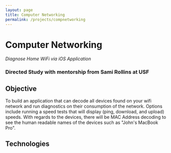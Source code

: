 ```yaml
---
layout: page
title: Computer Networking
permalink: /projects/compnetworking
---
```


# Computer Networking
*Diagnose Home WiFi via iOS Application*

### Directed Study with mentorship from Sami Rollins at USF

## Objective
To build an application that can decode all devices found on your wifi network and run diagnostics on their consumption of the network. Options include running a speed tests that will display (ping, download, and upload) speeds. With regards to the devices, there will be MAC Address decoding to see the human readable names of the devices such as "John's MacBook Pro". 

## Technologies
